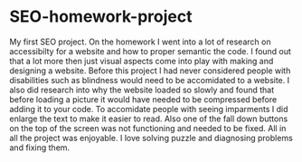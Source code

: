 # SEO-homework-project
My first SEO project. 
On the homework I went into a lot of research on accessibilty for a website and how to proper semantic the code. I found out that a lot more then just visual aspects come into play with making and designing a website. Before this project I had never considered people with disabilities such as blindness would need to be accomidated to a website. I also did research into why the website loaded so slowly and found that before loading a picture it would have needed to be compressed before adding it to your code. To accomidate people with seeing imparments I did enlarge the text to make it easier to read. Also one of the fall down buttons on the top of the screen was not functioning and needed to be fixed. All in all the project was enjoyable. I love solving puzzle and diagnosing problems and fixing them.
